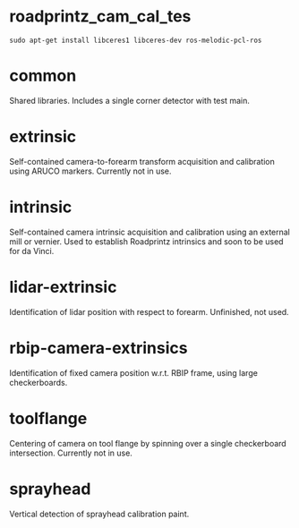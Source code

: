 # roadprintz_cam_cal_tes

`sudo apt-get install libceres1 libceres-dev ros-melodic-pcl-ros`

# common

Shared libraries. Includes a single corner detector with test main.

# extrinsic

Self-contained camera-to-forearm transform acquisition and calibration using ARUCO markers. Currently not in use.

# intrinsic

Self-contained camera intrinsic acquisition and calibration using an external mill or vernier. Used to establish Roadprintz intrinsics and soon to be used for da Vinci.

# lidar-extrinsic

Identification of lidar position with respect to forearm. Unfinished, not used.

# rbip-camera-extrinsics

Identification of fixed camera position w.r.t. RBIP frame, using large checkerboards.

# toolflange

Centering of camera on tool flange by spinning over a single checkerboard intersection. Currently not in use.

# sprayhead

Vertical detection of sprayhead calibration paint.

